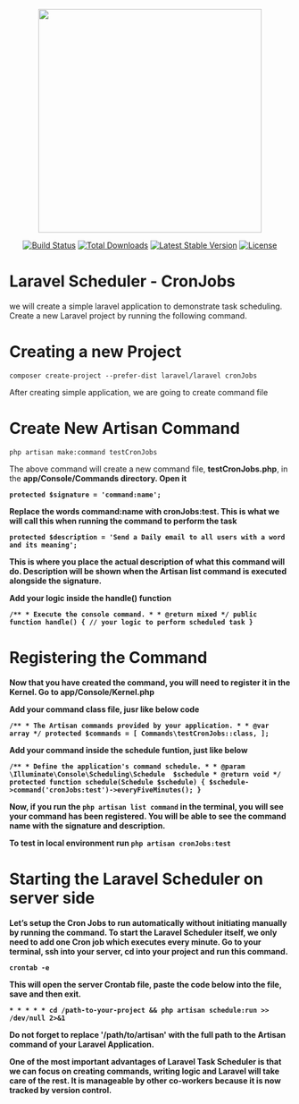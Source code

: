 <p align="center"><a href="https://laravel.com" target="_blank"><img src="https://raw.githubusercontent.com/laravel/art/master/logo-lockup/5%20SVG/2%20CMYK/1%20Full%20Color/laravel-logolockup-cmyk-red.svg" width="400"></a></p>

<p align="center">
<a href="https://travis-ci.org/laravel/framework"><img src="https://travis-ci.org/laravel/framework.svg" alt="Build Status"></a>
<a href="https://packagist.org/packages/laravel/framework"><img src="https://poser.pugx.org/laravel/framework/d/total.svg" alt="Total Downloads"></a>
<a href="https://packagist.org/packages/laravel/framework"><img src="https://poser.pugx.org/laravel/framework/v/stable.svg" alt="Latest Stable Version"></a>
<a href="https://packagist.org/packages/laravel/framework"><img src="https://poser.pugx.org/laravel/framework/license.svg" alt="License"></a>
</p>


# Laravel Scheduler - CronJobs
we will create a simple laravel application to demonstrate task scheduling. Create a new Laravel project by running the following command.

# Creating a new Project

`composer create-project --prefer-dist laravel/laravel cronJobs`

After creating simple application, we are going to create command file

# Create New Artisan Command

`php artisan make:command testCronJobs`

The above command will create a new command file, <b>testCronJobs.php</b>, in the <b>app/Console/Commands<b> directory. Open it 

`protected $signature = 'command:name';`

Replace the words <b>command:name<b> with <b>cronJobs:test</b>. This is what we will call this when running the command to perform the task

`protected $description = 'Send a Daily email to all users with a word and its meaning';`

This is where you place the actual description of what this command will do. Description will be shown when the Artisan list command is executed alongside the signature.

Add your logic inside the <b>handle()</b> function

`
	/**
     * Execute the console command.
     *
     * @return mixed
     */
    public function handle()
    {
        // your logic to perform scheduled task
    }
`

# Registering the Command
Now that you have created the command, you will need to register it in the Kernel. Go to <b>app/Console/Kernel.php</b>

Add your command class file, jusr like below code

`
	/**
     * The Artisan commands provided by your application.
     *
     * @var array
     */
    protected $commands = [
        Commands\testCronJobs::class,
    ];
`

Add your command inside the <b>schedule</b> funtion, just like below

`
	/**
     * Define the application's command schedule.
     *
     * @param  \Illuminate\Console\Scheduling\Schedule  $schedule
     * @return void
     */
    protected function schedule(Schedule $schedule)
    {
        $schedule->command('cronJobs:test')->everyFiveMinutes();
    }
`

Now, if you run the `php artisan list command` in the terminal, you will see your command has been registered. You will be able to see the command name with the signature and description.

To test in local environment run `php artisan cronJobs:test`

# Starting the Laravel Scheduler on server side

Let’s setup the Cron Jobs to run automatically without initiating manually by running the command. To start the Laravel Scheduler itself, we only need to add one Cron job which executes every minute. Go to your terminal, ssh into your server, cd into your project and run this command.

`crontab -e`

This will open the server Crontab file, paste the code below into the file, save and then exit.

`* * * * * cd /path-to-your-project && php artisan schedule:run >> /dev/null 2>&1`

Do not forget to replace <b>'/path/to/artisan'</b> with the full path to the Artisan command of your Laravel Application.

One of the most important advantages of Laravel Task Scheduler is that we can focus on creating commands, writing logic and Laravel will take care of the rest. It is manageable by other co-workers because it is now tracked by version control.